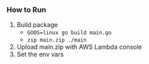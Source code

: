### How to Run

1. Build package
    - `GOOS=linux go build main.go`
    - `zip main.zip ./main`
2. Upload main.zip with AWS Lambda console
3. Set the env vars

